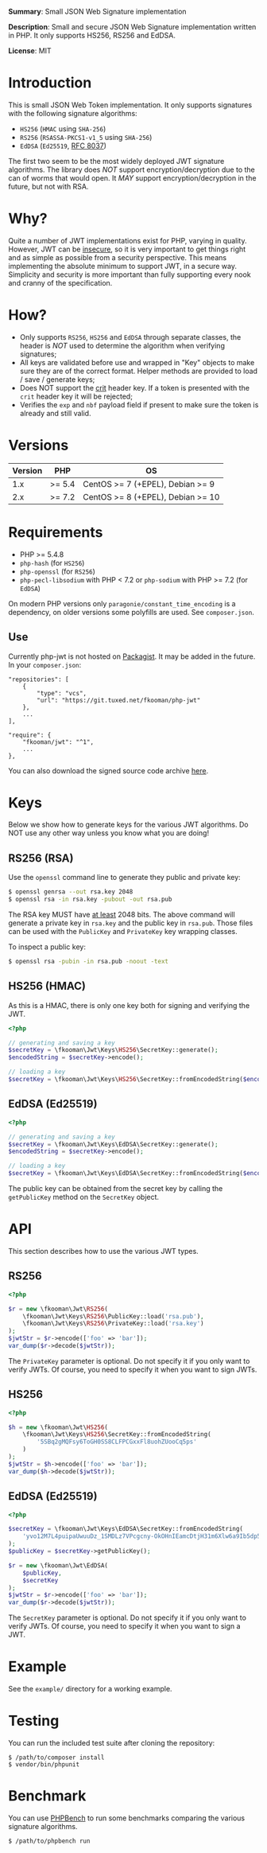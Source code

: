 **Summary**: Small JSON Web Signature implementation

**Description**: Small and secure JSON Web Signature implementation written in
PHP. It only supports HS256, RS256 and EdDSA.

**License**: MIT

# Introduction

This is small JSON Web Token implementation. It only supports signatures with 
the following signature algorithms:

* `HS256` (`HMAC` using `SHA-256`)
* `RS256` (`RSASSA-PKCS1-v1_5` using `SHA-256`)
* `EdDSA` (`Ed25519`, [RFC 8037](https://tools.ietf.org/html/rfc8037))

The first two seem to be the most widely deployed JWT signature algorithms. The
library does _NOT_ support encryption/decryption due to the can of worms that
would open. It _MAY_ support encryption/decryption in the future, but not with
RSA.

# Why?

Quite a number of JWT implementations exist for PHP, varying in quality. 
However, JWT can be [insecure](https://paragonie.com/blog/2017/03/jwt-json-web-tokens-is-bad-standard-that-everyone-should-avoid), 
so it is very important to get things right and as simple as possible from a 
security perspective. This means implementing the absolute minimum to support 
JWT, in a secure way. Simplicity and security is more important than fully 
supporting every nook and cranny of the specification.

# How?

* Only supports `RS256`, `HS256` and `EdDSA` through separate classes, the 
  header is _NOT_ used to determine the algorithm when verifying signatures;
* All keys are validated before use and wrapped in "Key" objects to make sure 
  they are of the correct format. Helper methods are provided to load / save / 
  generate keys;
* Does NOT support the [crit](https://tools.ietf.org/html/rfc7515#section-4.1.11) 
  header key. If a token is presented with the `crit` header key it will be 
  rejected;
* Verifies the `exp` and `nbf` payload field if present to make sure the token 
  is already and still valid.

# Versions

| Version | PHP    | OS                                |
|---------|--------|-----------------------------------|
| 1.x     | >= 5.4 | CentOS >= 7 (+EPEL), Debian >= 9  |
| 2.x     | >= 7.2 | CentOS >= 8 (+EPEL), Debian >= 10 |

# Requirements

* PHP >= 5.4.8 
* `php-hash` (for `HS256`)
* `php-openssl` (for `RS256`)
* `php-pecl-libsodium` with PHP < 7.2 or `php-sodium` with PHP >= 7.2 
  (for `EdDSA`)

On modern PHP versions only `paragonie/constant_time_encoding` is a dependency,
on older versions some polyfills are used. See `composer.json`.

## Use

Currently php-jwt is not hosted on [Packagist](https://packagist.org/). It may
be added in the future. In your `composer.json`:

    "repositories": [
        {
            "type": "vcs",
            "url": "https://git.tuxed.net/fkooman/php-jwt"
        },
        ...
    ],

    "require": {
        "fkooman/jwt": "^1",
        ...
    },

You can also download the signed source code archive 
[here](https://software.tuxed.net/php-jwt/download.html).

# Keys

Below we show how to generate keys for the various JWT algorithms. Do NOT use
any other way unless you know what you are doing!

## RS256 (RSA)

Use the `openssl` command line to generate they public and private key:

```bash
$ openssl genrsa --out rsa.key 2048
$ openssl rsa -in rsa.key -pubout -out rsa.pub
```

The RSA key MUST have 
[at least](https://tools.ietf.org/html/rfc7518#section-4.2) 2048 bits. The 
above command will generate a private key in `rsa.key` and the public key in 
`rsa.pub`. Those files can be used with the `PublicKey` and `PrivateKey` key 
wrapping classes.

To inspect a public key:

```bash
$ openssl rsa -pubin -in rsa.pub -noout -text
```

## HS256 (HMAC)

As this is a HMAC, there is only one key both for signing and verifying the 
JWT.

```php
<?php

// generating and saving a key
$secretKey = \fkooman\Jwt\Keys\HS256\SecretKey::generate();
$encodedString = $secretKey->encode();

// loading a key
$secretKey = \fkooman\Jwt\Keys\HS256\SecretKey::fromEncodedString($encodedString);
```

## EdDSA (Ed25519)

```php
<?php

// generating and saving a key
$secretKey = \fkooman\Jwt\Keys\EdDSA\SecretKey::generate();
$encodedString = $secretKey->encode();

// loading a key
$secretKey = \fkooman\Jwt\Keys\EdDSA\SecretKey::fromEncodedString($encodedString);
```

The public key can be obtained from the secret key by calling the 
`getPublicKey` method on the `SecretKey` object.

# API

This section describes how to use the various JWT types.

## RS256

```php
<?php

$r = new \fkooman\Jwt\RS256(
    \fkooman\Jwt\Keys\RS256\PublicKey::load('rsa.pub'),
    \fkooman\Jwt\Keys\RS256\PrivateKey::load('rsa.key')
);
$jwtStr = $r->encode(['foo' => 'bar']);
var_dump($r->decode($jwtStr));
```

The `PrivateKey` parameter is optional. Do not specify it if you only want to
verify JWTs. Of course, you need to specify it when you want to sign JWTs.

## HS256

```php
<?php

$h = new \fkooman\Jwt\HS256(
    \fkooman\Jwt\Keys\HS256\SecretKey::fromEncodedString(
        '5SBq2gMQFsy6ToGH0SS8CLFPCGxxFl8uohZUooCq5ps'
    )
);
$jwtStr = $h->encode(['foo' => 'bar']);
var_dump($h->decode($jwtStr));
```

## EdDSA (Ed25519)

```php
<?php

$secretKey = \fkooman\Jwt\Keys\EdDSA\SecretKey::fromEncodedString(
    'yvo12M7L4puipaUwuuDz_1SMDLz7VPcgcny-OkOHnIEamcDtjH31m6Xlw6a9Ib5dp5A-vHMdzIhUQxUMreqxPg'
);
$publicKey = $secretKey->getPublicKey();

$r = new \fkooman\Jwt\EdDSA(
    $publicKey,
    $secretKey
);
$jwtStr = $r->encode(['foo' => 'bar']);
var_dump($r->decode($jwtStr));
```

The `SecretKey` parameter is optional. Do not specify it if you only want to
verify JWTs. Of course, you need to specify it when you want to sign a JWT.

# Example

See the `example/` directory for a working example.

# Testing

You can run the included test suite after cloning the repository:

    $ /path/to/composer install
    $ vendor/bin/phpunit

# Benchmark

You can use [PHPBench](https://phpbench.readthedocs.io/en/latest/) to run some 
benchmarks comparing the various signature algorithms.

    $ /path/to/phpbench run
